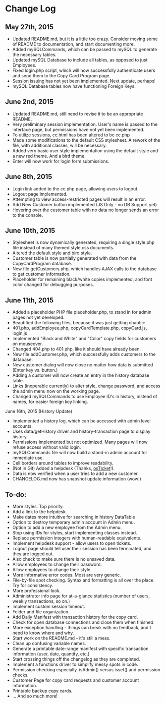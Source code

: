# Change Log

## May 27th, 2015
- Updated README.md, but it is a little too crazy. Consider moving some of README to documentation, and start documenting more.
- Added mySQLCommands, which can be passed to mySQL to generate the necessary tables.
- Updated mySQL Database to include all tables, as opposed to just Employees.
- Fixed login.php script, which will now successfully authenticate users and send them to the Copy Card Program page.
 - Session issuing has not yet been implemented. Next update, perhaps!
- mySQL Database tables now have functioning Foreign Keys.

## June 2nd, 2015
- Updated README.md, still need to revise it to be an appropriate README.
- Very preliminary session implementation. User's name is passed to the interface page, but permissions have not yet been implemented.
 - To utilize sessions, cc.html has been altered to be cc.php
- Made some modifications to the default CSS stylesheet. A rework of the file, with additional classes, will be necessary.
- Added very basic user style implementation using the default style and a new red theme. And a bird theme.
- Enter will now work for login form submissions.

## June 8th, 2015
- Login link added to the cc.php page, allowing users to logout.
- Logout page implemented.
- Attempting to view access-restricted pages will result in an error.
- Add New Customer button implemented (JS Only - no DB Support yet)
- Hovering over the customer table with no data no longer sends an error to the console.

## June 10th, 2015
- Stylesheet is now dynamically generated, requiring a single style.php file instead of many themed style.css documents.
- Altered the default style and bird style.
- Customer table is now partially generated with data from the CopyCardProgram database.
- New file getCustomers.php, which handles AJAX calls to the database to get customer information.
- Placeholder for remaining black/white copies implemented, and font color changed for debugging purposes.

## June 11th, 2015
- Added a placeholder PHP file placeholder.php, to stand in for admin pages not yet developed.
- Beautified the following files, because it was just getting chaotic:
 - 401.php, addEmployee.php, copyCardTemplate.php, copyCard.js, login.js
- Implemented "Black and White" and "Color" copy fields for customers on mouseover.
- Changed 404.php to 401.php, like it should have already been.
- New file addCustomer.php, which successfully adds customers to the database.
- New customer dialog will now close no matter how data is submitted (Enter key vs. button.)
- Adding a customer will now create an entry in the history database table.
- Links (inoperable currently) to alter style, change password, and access the admin menu now on the working page.
- Changed mySQLCommands to use Employee ID's in history, instead of names, for easier foreign key linking.

June 16th, 2015 (History Update)
- Implemented a history log, which can be accessed with admin level accounts.
 - Uses data/getHistory driver and history-transaction page to display history.
- Permissions implemented but not optimized. Many pages will now refuse access without valid login.
- mySQLCommands file will now build a stand-in admin account for immediate use.
- Cell borders around tables to improve readability.
- (Not in Git) Added a helpdesk (Thanks, [osTicket](http://osticket.com/)!).
- Data is now verified when a user tries to add a new customer.
- CHANGELOG.md now has snapshot update information (wow!)

## To-do:
- More styles. Top priority.
- Add a link to the helpdesk.
- Make dates more intuitive  for searching in history DataTable
- Option to destroy temporary admin account in Admin menu.
- Option to add a new employee from the Admin menu.
- Stop using IDs for styles, start implementing classes instead.
- Replace permission integers with human-readable equivalents.
- Implement helpdesk support - allow users to open tickets.
- Logout page should tell user their session has been terminated, and they are logged out.
 - Also check to make sure there is no unsaved data.
- Allow employees to change their password.
- Allow employees to change their style.
- More informative error codes. Most are very generic.
- File-by-file spot checking. Syntax and formatting is all over the place. Try for consistency.
- More professional look.
- Administrator info page for at-a-glance statistics (number of users, weekly transactions, so on.)
- Implement custom session timeout.
- Folder and file organization.
- Add Daily Manifest with transaction history for the copy card.
- Check for open database connections and close them when finished.
- More exception handling - things can break with no feedback, and I need to know where and why.
- Start work on the README.md - it's still a mess.
- Clean up confusing variable names. 
- Generate a printable date-range manifest with specific transaction information (user, date, quantity, etc.)
- Start crossing things off the changelog as they are completed.
- Implement a functions driver to simplify messy spots in code.
 - Permission checking especially. isAdmin() versus isset() and permission checks.
- Customer Page for copy card requests and customer account information.
- Printable backup copy cards.
- ... And so much more!
